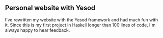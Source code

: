 Personal website with Yesod
---------------------------

I've rewritten my website with the Yesod framework
and had much fun with it. Since this is my first
project in Haskell longer than 100 lines of code,
I'm always happy to hear feedback.
